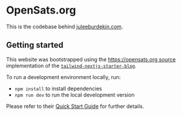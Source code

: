 # OpenSats.org

This is the codebase behind [juleeburdekin.com](https://juleeburdekin.com).

## Getting started

This website was bootstrapped using the [https://opensats.org source](https://github.com/OpenSats/website) implementation of the [`tailwind-nextjs-starter-blog`](https://github.com/timlrx/tailwind-nextjs-starter-blog). 

To run a development environment locally, run:

  - `npm install` to install dependencies
  - `npm run dev` to run the local development version

Please refer to their [Quick Start Guide](https://github.com/timlrx/tailwind-nextjs-starter-blog#quick-start-guide) for further details.
